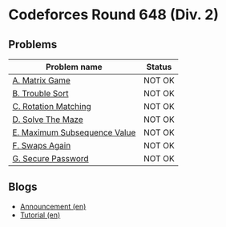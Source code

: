 # Codeforces Round 648 (Div. 2)

## Problems

|Problem name|Status|
|------------|---------|
| [A. Matrix Game](problems/A._Matrix_Game.md)|NOT OK|
| [B. Trouble Sort](problems/B._Trouble_Sort.md)|NOT OK|
| [C. Rotation Matching](problems/C._Rotation_Matching.md)|NOT OK|
| [D. Solve The Maze](problems/D._Solve_The_Maze.md)|NOT OK|
| [E. Maximum Subsequence Value](problems/E._Maximum_Subsequence_Value.md)|NOT OK|
| [F. Swaps Again](problems/F._Swaps_Again.md)|NOT OK|
| [G. Secure Password](problems/G._Secure_Password.md)|NOT OK|
## Blogs

- [Announcement (en)](blogs/Announcement_(en).md)
- [Tutorial (en)](blogs/Tutorial_(en).md)
